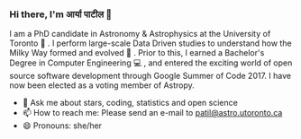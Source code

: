 ### Hi there, I'm आर्या पाटील 👋

I am a PhD candidate in Astronomy & Astrophysics at the University of Toronto 🔭 . I perform large-scale Data Driven studies to understand how the Milky Way formed and evolved 🌌 . Prior to this, I earned a Bachelor's Degree in Computer Engineering 💻 , and entered the exciting world of open source software development through Google Summer of Code 2017. I have now been elected as a voting member of Astropy.

- 💬 Ask me about stars, coding, statistics and open science
- 📫 How to reach me: Please send an e-mail to patil@astro.utoronto.ca
- 😄 Pronouns: she/her
<!--
**aaryapatil/aaryapatil** is a ✨ _special_ ✨ repository because its `README.md` (this file) appears on your GitHub profile.

Here are some ideas to get you started:

- 🔭 I’m currently working on ...
- 🌱 I’m currently learning ...
- 👯 I’m looking to collaborate on ...
- 🤔 I’m looking for help with ...
- 💬 Ask me about ...
- 📫 How to reach me: ...
- 😄 Pronouns: ...
- ⚡ Fun fact: ...
-->
